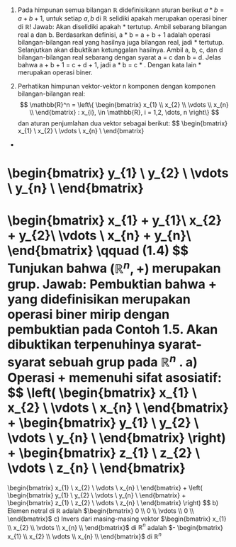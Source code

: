 1. Pada himpunan semua bilangan $\mathbb{R}$ didefinisikann aturan berikut $a*b=a+b+1$, untuk setiap $a, b \text{ di } \mathbb{R}$ selidiki apakah merupakan operasi biner di $\mathbb{R}$!
   Jawab:
   Akan diselidiki apakah * tertutup. Ambil sebarang bilangan real a dan b. Berdasarkan definisi, a * b = a + b + 1 adalah operasi bilangan-bilangan real yang hasilnya juga bilangan real, jadi *  tertutup. Selanjutkan akan dibuktikan ketunggalan hasilnya. Ambil a, b, c, dan d bilangan-bilangan real sebarang dengan syarat a = c dan b = d. Jelas bahwa a + b + 1 = c + d + 1, jadi a * b = c * . Dengan kata lain * merupakan operasi biner.
   
2. Perhatikan himpunan vektor-vektor n komponen dengan komponen bilangan-bilangan real:
   $$
\mathbb{R}^n =
\left\{
\begin{bmatrix}
x_{1} \\
x_{2} \\
\vdots \\
x_{n} \\
\end{bmatrix}
: x_{i}, \in \mathbb{R}, i = 1,2, \dots, n
\right\}
   $$
   dan aturan penjumlahan dua vektor sebagai berikut:
   $$
   \begin{bmatrix}
x_{1} \\
x_{2} \\
\vdots \\
x_{n} \\
\end{bmatrix}
+
\begin{bmatrix}
y_{1} \\
y_{2} \\
\vdots \\
y_{n} \\
\end{bmatrix}
= 
\begin{bmatrix}
x_{1} + y_{1}\\
x_{2} + y_{2}\\
\vdots \\
x_{n} + y_{n}\\
\end{bmatrix}
\qquad (1.4)
   $$
   Tunjukan bahwa $(\mathbb{R}^n, +)$ merupakan grup.
   Jawab: 
   Pembuktian bahwa + yang didefinisikan merupakan operasi biner mirip dengan pembuktian pada Contoh 1.5. Akan dibuktikan terpenuhinya syarat-syarat sebuah grup pada $\mathbb{R}^n$ .
   a) Operasi + memenuhi sifat asosiatif:
    $$
    \left(
    \begin{bmatrix}
x_{1} \\
x_{2} \\
\vdots \\
x_{n} \\
\end{bmatrix}
+
\begin{bmatrix}
y_{1} \\
y_{2} \\
\vdots \\
y_{n} \\
\end{bmatrix}
\right)
+
\begin{bmatrix}
z_{1} \\
z_{2} \\
\vdots \\
z_{n} \\
\end{bmatrix}
=
\begin{bmatrix}
x_{1} \\
x_{2} \\
\vdots \\
x_{n} \\
\end{bmatrix}
+
\left( 
\begin{bmatrix}
y_{1} \\
y_{2} \\
\vdots \\
y_{n} \\
\end{bmatrix}
+
\begin{bmatrix}
z_{1} \\
z_{2} \\
\vdots \\
z_{n} \\
\end{bmatrix}
\right)
    $$
    b) Elemen netral di $\mathbb{R}$ adalah $\begin{bmatrix} 0 \\ 0 \\ \vdots \\ 0 \\ \end{bmatrix}$
    c) Invers dari masing-masing vektor $\begin{bmatrix} x_{1} \\ x_{2} \\ \vdots \\ x_{n} \\ \end{bmatrix}$ di $\mathbb{R}^n$ adalah $- \begin{bmatrix} x_{1} \\ x_{2} \\ \vdots \\ x_{n} \\ \end{bmatrix}$ di $\mathbb{R}^n$
